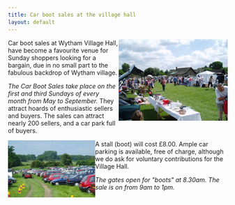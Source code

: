 ```yaml
---
title: Car boot sales at the village hall
layout: default
---
```


<img align="right" src="images/carboot1.jpg"/>
Car boot sales at Wytham Village Hall, have become a favourite venue for Sunday shoppers looking
for a bargain, due in no small part to the fabulous backdrop of Wytham village.

*The Car Boot Sales take place on the first and third Sundays of every month from May to
September.* They attract hoards of enthusiastic sellers and buyers. The sales can attract nearly
200 sellers, and a car park full of buyers.  

<img align="left" src="images/carboot2.jpg"/>
A stall (boot) will cost £8.00. Ample car parking is available, free of charge, although we do ask
for voluntary contributions for the Village Hall.

*The gates open for "boots" at 8.30am. The sale is on from 9am to 1pm.*
